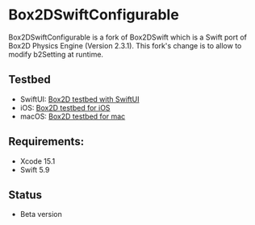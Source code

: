 # Box2DSwiftConfigurable

Box2DSwiftConfigurable is a fork of Box2DSwift which is a Swift port of Box2D Physics Engine (Version 2.3.1). This fork's change is to allow to modify b2Setting at runtime.

## Testbed

- SwiftUI: [Box2D testbed with SwiftUI](https://github.com/yohei-yoshihara/Box2DSwift-Testbed-swiftui)
- iOS: [Box2D testbed for iOS](https://github.com/yohei-yoshihara/Box2DSwift-Testbed-iOS)
- macOS: [Box2D testbed for mac](https://github.com/yohei-yoshihara/Box2DSwift-Testbed-mac)

## Requirements:
- Xcode 15.1
- Swift 5.9

## Status
- Beta version
